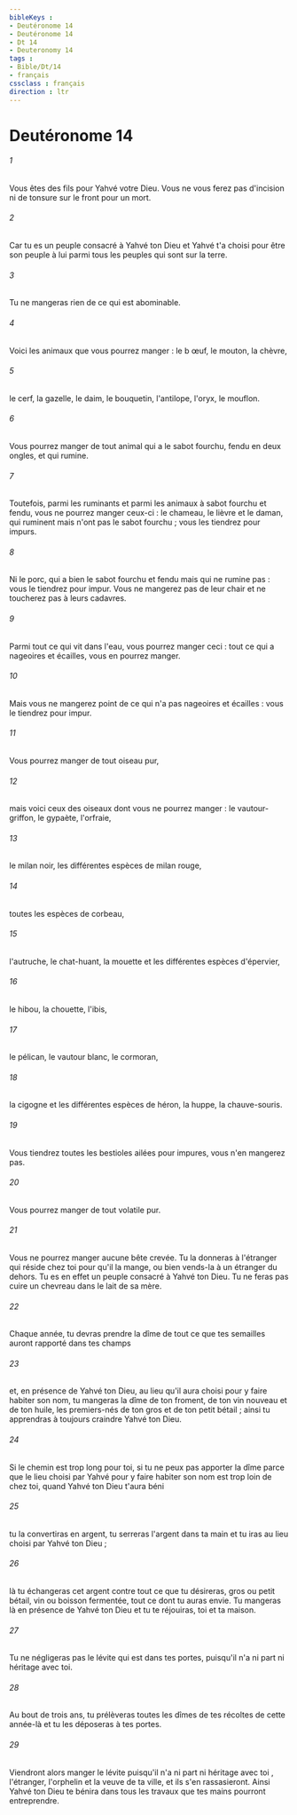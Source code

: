 ```yaml
---
bibleKeys : 
- Deutéronome 14
- Deutéronome 14
- Dt 14
- Deuteronomy 14
tags : 
- Bible/Dt/14
- français
cssclass : français
direction : ltr
---
```


# Deutéronome 14

###### 1
Vous êtes des fils pour Yahvé votre Dieu. Vous ne vous ferez pas d'incision ni de tonsure sur le front pour un mort. 
###### 2
Car tu es un peuple consacré à Yahvé ton Dieu et Yahvé t'a choisi pour être son peuple à lui parmi tous les peuples qui sont sur la terre. 
###### 3
Tu ne mangeras rien de ce qui est abominable. 
###### 4
Voici les animaux que vous pourrez manger : le b œuf, le mouton, la chèvre, 
###### 5
le cerf, la gazelle, le daim, le bouquetin, l'antilope, l'oryx, le mouflon. 
###### 6
Vous pourrez manger de tout animal qui a le sabot fourchu, fendu en deux ongles, et qui rumine. 
###### 7
Toutefois, parmi les ruminants et parmi les animaux à sabot fourchu et fendu, vous ne pourrez manger ceux-ci : le chameau, le lièvre et le daman, qui ruminent mais n'ont pas le sabot fourchu ; vous les tiendrez pour impurs. 
###### 8
Ni le porc, qui a bien le sabot fourchu et fendu mais qui ne rumine pas : vous le tiendrez pour impur. Vous ne mangerez pas de leur chair et ne toucherez pas à leurs cadavres. 
###### 9
Parmi tout ce qui vit dans l'eau, vous pourrez manger ceci : tout ce qui a nageoires et écailles, vous en pourrez manger. 
###### 10
Mais vous ne mangerez point de ce qui n'a pas nageoires et écailles : vous le tiendrez pour impur. 
###### 11
Vous pourrez manger de tout oiseau pur, 
###### 12
mais voici ceux des oiseaux dont vous ne pourrez manger : le vautour-griffon, le gypaète, l'orfraie, 
###### 13
le milan noir, les différentes espèces de milan rouge, 
###### 14
toutes les espèces de corbeau, 
###### 15
l'autruche, le chat-huant, la mouette et les différentes espèces d'épervier, 
###### 16
le hibou, la chouette, l'ibis, 
###### 17
le pélican, le vautour blanc, le cormoran, 
###### 18
la cigogne et les différentes espèces de héron, la huppe, la chauve-souris. 
###### 19
Vous tiendrez toutes les bestioles ailées pour impures, vous n'en mangerez pas. 
###### 20
Vous pourrez manger de tout volatile pur. 
###### 21
Vous ne pourrez manger aucune bête crevée. Tu la donneras à l'étranger qui réside chez toi pour qu'il la mange, ou bien vends-la à un étranger du dehors. Tu es en effet un peuple consacré à Yahvé ton Dieu. Tu ne feras pas cuire un chevreau dans le lait de sa mère. 
###### 22
Chaque année, tu devras prendre la dîme de tout ce que tes semailles auront rapporté dans tes champs 
###### 23
et, en présence de Yahvé ton Dieu, au lieu qu'il aura choisi pour y faire habiter son nom, tu mangeras la dîme de ton froment, de ton vin nouveau et de ton huile, les premiers-nés de ton gros et de ton petit bétail ; ainsi tu apprendras à toujours craindre Yahvé ton Dieu. 
###### 24
Si le chemin est trop long pour toi, si tu ne peux pas apporter la dîme parce que le lieu choisi par Yahvé pour y faire habiter son nom est trop loin de chez toi, quand Yahvé ton Dieu t'aura béni 
###### 25
tu la convertiras en argent, tu serreras l'argent dans ta main et tu iras au lieu choisi par Yahvé ton Dieu ; 
###### 26
là tu échangeras cet argent contre tout ce que tu désireras, gros ou petit bétail, vin ou boisson fermentée, tout ce dont tu auras envie. Tu mangeras là en présence de Yahvé ton Dieu et tu te réjouiras, toi et ta maison. 
###### 27
Tu ne négligeras pas le lévite qui est dans tes portes, puisqu'il n'a ni part ni héritage avec toi. 
###### 28
Au bout de trois ans, tu prélèveras toutes les dîmes de tes récoltes de cette année-là et tu les déposeras à tes portes. 
###### 29
Viendront alors manger le lévite puisqu'il n'a ni part ni héritage avec toi , l'étranger, l'orphelin et la veuve de ta ville, et ils s'en rassasieront. Ainsi Yahvé ton Dieu te bénira dans tous les travaux que tes mains pourront entreprendre. 
